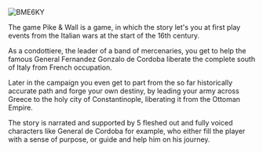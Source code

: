 ![BME6KY](https://github.com/Xadro3/Project-PikeAndWall/assets/22886138/48554e34-946e-4c48-b768-958218cb8724)

The game Pike & Wall is a game, in which the story let's you at first play events from the Italian wars at the start of the 16th century. 

As a condottiere, the leader of a band of mercenaries, you get to help the famous General Fernandez Gonzalo de Cordoba liberate the complete south of Italy from French occupation. 

Later in the campaign you even get to part from the so far historically accurate path and forge your own destiny, by leading your army across Greece to the holy city of Constantinople, liberating it from the Ottoman Empire.

The story is narrated and supported by 5 fleshed out and fully voiced characters like General de Cordoba for example, who either fill the player with a sense of purpose, or guide and help him on his journey. 
